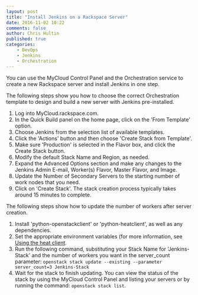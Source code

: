 ```yaml
---
layout: post
title: "Install Jenkins on a Rackspace Server"
date: 2016-11-02 10:22
comments: false
author: Chris Hultin
published: true
categories:
    - DevOps
    - Jenkins
    - Orchestration
---
```


You can use the MyCloud Control Panel and the Orchestration service to create a new Rackspace server and install Jenkins in one step.

<!-- more -->

The following steps show you how to choose the correct Orchestration template to design and build a new server with Jenkins pre-installed.

1. Log into MyCloud.rackspace.com.
2. In the Quick Build panel on the home page, click on the 'From Template' option.
3. Choose Jenkins from the selection list of available templates.
4. Click the 'Actions' button and then choose 'Create Stack from Template'.
5. Make sure 'Production' is selected in the Flavor box, and click the Create Stack button.
6. Modify the default Stack Name and Region, as needed.
7. Expand the Advanced Options section and make any changes to the Jenkins Admin E-mail, Worker(s) Flavor, Master Flavor, and Image.
8. Update the Number of Secondary Servers to the starting number of work nodes that you need.
9. Click on 'Create Stack'.  The stack creation process typically takes around 15 minutes to complete.

The following steps show how to update the number of workers after server creation.

1. Install 'python-openstackclient' or 'python-heatclient', as well as any dependencies.
2. Set the appropriate environment variables (for more information, see [Using the heat client](https://developer.rackspace.com/docs/cloud-orchestration/v1/getting-started/send-request-ovw/#using-the-heat-client).
3. Run the following command, substituting your Stack Name for 'Jenkins-Stack' and the number of workers you want in the server_count parameter:
```openstack stack update --existing --parameter server_count=3 Jenkins-Stack```
4. Wait for the stack to finish updating. You can view the status of the stack by using the MyCloud Control Panel and listing your servers or by running the command: `openstack stack list`.
